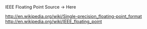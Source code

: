 IEEE Floating Point
Source -> Here

http://en.wikipedia.org/wiki/Single-precision_floating-point_format 
http://en.wikipedia.org/wiki/IEEE_floating_point

